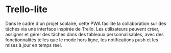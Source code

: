 # Trello-lite
Dans le cadre d'un projet scolaire, cette PWA facilite la collaboration sur des tâches via une interface inspirée de Trello. Les utilisateurs peuvent créer, assigner et gérer des tâches dans des tableaux personnalisables, avec des fonctionnalités telles que le mode hors ligne, les notifications push et les mises à jour en temps réel.
